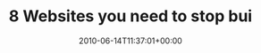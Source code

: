 ---
retweeted: false
source: <a href="http://mowglii.com/itsy" rel="nofollow">Itsy!</a>
entities:
  hashtags: []
  symbols: []
  user_mentions: []
  urls: []
display_text_range:
- '0'
- '80'
favorite_count: '0'
id_str: '16140555853'
truncated: false
retweet_count: '1'
id: '16140555853'
created_at: Mon Jun 14 11:37:01 +0000 2010
favorited: false
full_text: '8 Websites you need to stop building: http://theoatmeal.com/comics/websites_stop'
lang: en
tags:
- pesos:twitter
date: '2010-06-14T11:37:01+00:00'
src: https://twitter.com/bascht/status/16140555853
original_url: https://twitter.com/bascht/status/16140555853
type: twitter_tweet
text: '8 Websites you need to stop building: http://theoatmeal.com/comics/websites_stop'
title: 8 Websites you need to stop bui

---